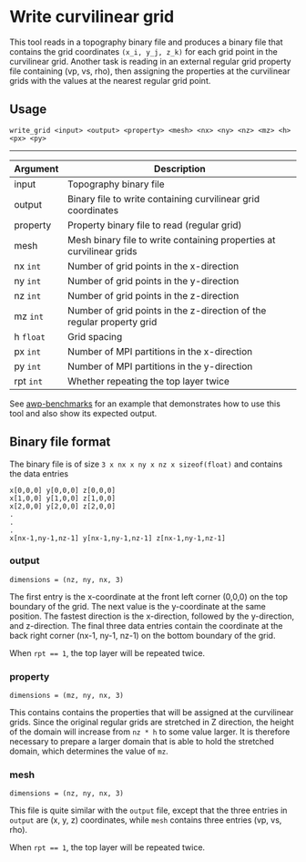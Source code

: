 # Write curvilinear grid

This tool reads in a topography binary file and produces a binary file that
contains the grid coordinates `(x_i, y_j, z_k)` for each grid point in the
curvilinear grid. 
Another task is reading in an external regular grid property file containing 
(vp, vs, rho), then assigning the properties at the curvilinear grids 
with the values at the nearest regular grid point.

## Usage

```
write_grid <input> <output> <property> <mesh> <nx> <ny> <nz> <mz> <h> <px> <py> 
```
---------------------------------------------------------------
|  Argument   |  Description                                  |
|-------------|-----------------------------------------------|
| input       |   Topography binary file                      |
| output      |   Binary file to write containing curvilinear grid coordinates           |
| property    |   Property binary file to read (regular grid) |
| mesh        |   Mesh binary file to write containing properties at curvilinear grids   | 
| nx `int`    |   Number of grid points in the x-direction    |
| ny `int`    |   Number of grid points in the y-direction    |
| nz `int`    |   Number of grid points in the z-direction    |
| mz `int`    |   Number of grid points in the z-direction of the regular property grid  |
| h `float`   |   Grid spacing                                |
| px `int`    |   Number of MPI partitions in the x-direction |
| py `int`    |   Number of MPI partitions in the y-direction |
| rpt `int`   |   Whether repeating the top layer twice       |

See
[awp-benchmarks](https://github.com/SCECcode/awp-benchmarks/tree/master/tests/topography/write_grid)
for an example that demonstrates how to use this tool and also show its expected
output.

## Binary file format


The binary file is of size `3 x nx x ny x nz x sizeof(float)` and contains the
data entries

```
x[0,0,0] y[0,0,0] z[0,0,0] 
x[1,0,0] y[1,0,0] z[1,0,0] 
x[2,0,0] y[2,0,0] z[2,0,0] 
.
.
.
x[nx-1,ny-1,nz-1] y[nx-1,ny-1,nz-1] z[nx-1,ny-1,nz-1] 
```

### output
`dimensions = (nz, ny, nx, 3)`

The first entry is the x-coordinate at the front left corner (0,0,0) on the top
boundary of the grid. The next value is the y-coordinate at the same position.
The fastest direction is the x-direction, followed by the y-direction, and
z-direction. The final three data entries contain the coordinate at the back
right corner (nx-1, ny-1, nz-1) on the bottom boundary of the grid.

When `rpt == 1`, the top layer will be repeated twice.

### property
`dimensions = (mz, ny, nx, 3)`

This contains contains the properties that will be assigned at the curvilinear grids. Since the 
original regular grids are stretched in Z direction, the height of the domain will increase from
`nz * h` to some value larger. It is therefore necessary to prepare a larger domain that is able 
to hold the stretched domain, which determines the value of `mz`.

### mesh
`dimensions = (nz, ny, nx, 3)`

This file is quite similar with the `output` file, except that the three entries in `output` are 
(x, y, z) coordinates, while `mesh` contains three entries (vp, vs, rho).

When `rpt == 1`, the top layer will be repeated twice.
